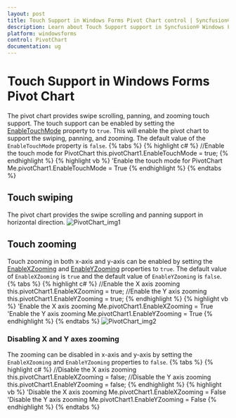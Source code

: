 ```yaml
---
layout: post
title: Touch Support in Windows Forms Pivot Chart control | Syncfusion®
description: Learn about Touch Support support in Syncfusion® Windows Forms Pivot Chart control, its elements and more details.
platform: windowsforms
control: PivotChart
documentation: ug
--- 
```


# Touch Support in Windows Forms Pivot Chart
The pivot chart provides swipe scrolling, panning, and zooming touch support. The touch support can be enabled by setting the [EnableTouchMode](https://help.syncfusion.com/cr/windowsforms/Syncfusion.Windows.Forms.PivotChart.PivotChart.html#Syncfusion_Windows_Forms_PivotChart_PivotChart_EnableTouchMode) property to `true`. This will enable the pivot chart to support the swiping, panning, and zooming. The default value of the `EnableTouchMode` property is `false`.
{% tabs %}
{% highlight c# %}
//Enable the touch mode for PivotChart
this.pivotChart1.EnableTouchMode = true;
{% endhighlight %}
{% highlight vb %}
'Enable the touch mode for PivotChart
Me.pivotChart1.EnableTouchMode = True
{% endhighlight %}
{% endtabs %}
## Touch swiping
The pivot chart provides the swipe scrolling and panning support in horizontal direction.
![PivotChart_img1](TouchSupport_images/PivotChart_img1.png)

## Touch zooming
Touch zooming in both x-axis and y-axis can be enabled by setting the [EnableXZooming](https://help.syncfusion.com/cr/windowsforms/Syncfusion.Windows.Forms.PivotChart.PivotChart.html#Syncfusion_Windows_Forms_PivotChart_PivotChart_EnableXZooming) and [EnableYZooming](https://help.syncfusion.com/cr/windowsforms/Syncfusion.Windows.Forms.PivotChart.PivotChart.html#Syncfusion_Windows_Forms_PivotChart_PivotChart_EnableYZooming) properties to `true`. The default value of `EnableXZooming` is `true` and the default value of `EnableYZooming` is `false`.
{% tabs %}
{% highlight c# %}
//Enable the X axis zooming
this.pivotChart1.EnableXZooming = true;
//Enable the Y axis zooming
this.pivotChart1.EnableYZooming = true;
{% endhighlight %}
{% highlight vb %}
'Enable the X axis zooming
Me.pivotChart1.EnableXZooming = True
'Enable the Y axis zooming
Me.pivotChart1.EnableYZooming = True
{% endhighlight %}
{% endtabs %}
![PivotChart_img2](TouchSupport_images/PivotChart_img2.png)

### Disabling X and Y axes zooming
The zooming can be disabled in x-axis and y-axis by setting the `EnableXZooming` and `EnableYZooming` properties to `false`.
{% tabs %}
{% highlight c# %}
//Disable the X axis zooming
this.pivotChart1.EnableXZooming = false;
//Disable the Y axis zooming
this.pivotChart1.EnableYZooming = false;
{% endhighlight %}
{% highlight vb %}
'Disable the X axis zooming
Me.pivotChart1.EnableXZooming = False
'Disable the Y axis zooming
Me.pivotChart1.EnableYZooming = False
{% endhighlight %}
{% endtabs %}
